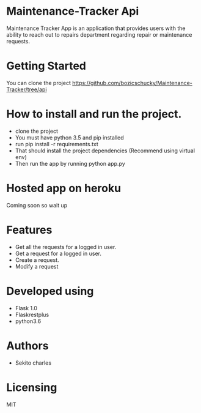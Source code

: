 
# Maintenance-Tracker Api
Maintenance Tracker App is an application that provides users with the ability to reach out to repairs department regarding repair or maintenance requests.
# Getting Started

You can clone the project
https://github.com/bozicschucky/Maintenance-Tracker/tree/api

# How to install and run the project.
 - clone the project
 - You must have python 3.5 and pip installed
 - run pip install -r requirements.txt
 - That should install the project dependencies (Recommend using virtual env)
 - Then run the app by running python app.py

# Hosted app on heroku
Coming soon so wait up


# Features
 - Get all the requests for a logged in user.
 - Get a request for a logged in user.
 - Create a request.
 - Modify a request





# Developed using
 - Flask 1.0
 - Flaskrestplus
 - python3.6


# Authors
 - Sekito charles

# Licensing
MIT
